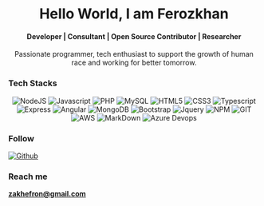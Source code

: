 <h1 align="center">Hello World, I am Ferozkhan</h1>
<h4 align="center"> Developer | Consultant | Open Source Contributor | Researcher </h4>

<p align="center">Passionate programmer, tech enthusiast to support the growth of human race and working for better tomorrow.</p>



### Tech Stacks

<p align="center">
    <img title="NodeJS" src="https://img.shields.io/badge/Node.js-43853D?style=for-the-badge&logo=node.js&logoColor=white"/>
  <img title="Javascript" src="https://img.shields.io/badge/JavaScript-323330?style=for-the-badge&logo=javascript&logoColor=F7DF1E"/>
    <img title="PHP" src="https://img.shields.io/badge/PHP-777BB4?style=for-the-badge&logo=php&logoColor=white"/>
  <img title="MySQL" src="https://img.shields.io/badge/MySQL-00000F?style=for-the-badge&logo=mysql&logoColor=white"/>
  <img title="HTML5" src="https://img.shields.io/badge/-HTML5-E34F26?logo=html5&logoColor=white&style=for-the-badge"/>
  <img title="CSS3" src="https://img.shields.io/badge/-CSS-1572B6?logo=css3&logoColor=white&style=for-the-badge"/>
  <img title="Typescript" src="https://img.shields.io/badge/-Typescript-3178C6?logo=typescript&logoColor=white&style=for-the-badge"/>
<img title="Express" src="https://img.shields.io/badge/Express.js-404D59?style=for-the-badge"/>
    <img title="Angular" src="https://img.shields.io/badge/Angular-DD0031?style=for-the-badge&logo=angular&logoColor=white"/>
           <img title="MongoDB" src="https://img.shields.io/badge/MongoDB-4EA94B?style=for-the-badge&logo=mongodb&logoColor=white"/>
    <img title="Bootstrap" src="https://img.shields.io/badge/-Bootstrap-7952B3?logo=bootstrap&logoColor=white&style=for-the-badge"/>
    <img title="Jquery" src="https://img.shields.io/badge/-Jquery-0769AD?logo=jquery&logoColor=white&style=for-the-badge"/>
   <img title="NPM" src="https://img.shields.io/badge/-Npm-CB3837?logo=npm&logoColor=white&style=for-the-badge"/>
   <img title="GIT" src="https://img.shields.io/badge/-Git-F05032?logo=git&logoColor=white&style=for-the-badge"/>
   <img title="AWS" src="https://img.shields.io/badge/Amazon_AWS-232F3E?style=for-the-badge&logo=amazon-aws&logoColor=white"/>
       <img title="MarkDown" src="https://img.shields.io/badge/Markdown-000000?style=for-the-badge&logo=markdown&logoColor=white"/>
       <img title="Azure Devops" src="https://img.shields.io/badge/Azure_DevOps-0078D7?style=for-the-badge&logo=azure-devops&logoColor=white"/>
    

    

</p>

### Follow 

[![Github](https://img.shields.io/badge/-github-242a2e?logo=github&logoColor=white&style=for-the-badge)](https://github.com/zakhefron)

### Reach me 
**zakhefron@gmail.com**
